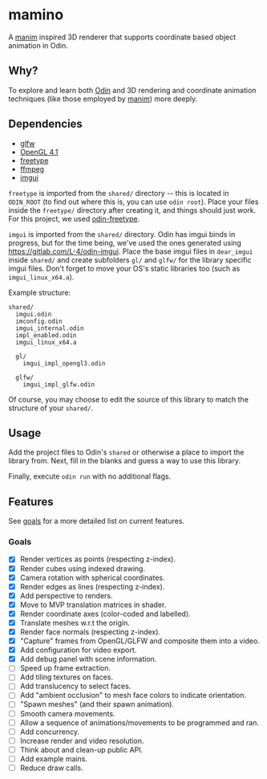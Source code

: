 # mamino
A [manim](https://www.manim.community/) inspired 3D renderer that supports coordinate based object animation in Odin.

## Why?
To explore and learn both [Odin](https://odin-lang.org/) and 3D rendering and coordinate animation techniques (like those employed by [manim](https://www.manim.community/)) more deeply.

## Dependencies
- [glfw](https://www.glfw.org/)
- [OpenGL 4.1](https://www.opengl.org/)
- [freetype](https://freetype.org/)
- [ffmpeg](https://www.ffmpeg.org/)
- [imgui](https://github.com/ocornut/imgui)

`freetype` is imported from the `shared/` directory -- this is located in `ODIN_ROOT` (to find out where this is, you can use `odin root`). Place your files inside the `freetype/` directory after creating it, and things should just work. For this project, we used [odin-freetype](https://github.com/englerj/odin-freetype).

`imgui` is imported from the `shared/` directory. Odin has imgui binds in progress, but for the time being, we've used the ones generated using https://gitlab.com/L-4/odin-imgui. Place the base imgui files in `dear_imgui` inside `shared/` and create subfolders `gl/` and `glfw/` for the library specific imgui files. Don't forget to move your OS's static libraries too (such as `imgui_linux_x64.a`).

Example structure:
```
shared/
  imgui.odin
  imconfig.odin
  imgui_internal.odin
  impl_enabled.odin
  imgui_linux_x64.a

  gl/
    imgui_impl_opengl3.odin    

  glfw/
    imgui_impl_glfw.odin
```
Of course, you may choose to edit the source of this library to match the structure of your `shared/`.

## Usage
Add the project files to Odin's `shared` or otherwise a place to import the library from. Next, fill in the blanks and guess a way to use this library.

Finally, execute `odin run` with no additional flags.

## Features
See [goals](#goals) for a more detailed list on current features.

### Goals
- [x] Render vertices as points (respecting z-index).
- [x] Render cubes using indexed drawing.
- [x] Camera rotation with spherical coordinates.
- [x] Render edges as lines (respecting z-index).
- [x] Add perspective to renders.
- [x] Move to MVP translation matrices in shader.
- [x] Render coordinate axes (color-coded and labelled).
- [x] Translate meshes w.r.t the origin.
- [x] Render face normals (respecting z-index).
- [x] "Capture" frames from OpenGL/GLFW and composite them into a video.
- [x] Add configuration for video export.
- [x] Add debug panel with scene information.
- [ ] Speed up frame extraction.
- [ ] Add tiling textures on faces.
- [ ] Add translucency to select faces.
- [ ] Add "ambient occlusion" to mesh face colors to indicate orientation.
- [ ] "Spawn meshes" (and their spawn animation).
- [ ] Smooth camera movements.
- [ ] Allow a sequence of animations/movements to be programmed and ran.
- [ ] Add concurrency.
- [ ] Increase render and video resolution.
- [ ] Think about and clean-up public API.
- [ ] Add example mains.
- [ ] Reduce draw calls.

